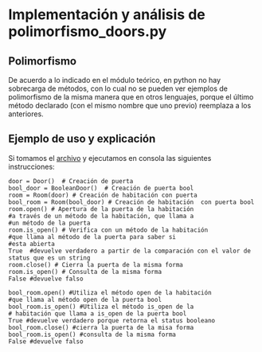 # Implementación y análisis de polimorfismo_doors.py

## Polimorfismo

De acuerdo a lo indicado en el módulo teórico, en python no hay sobrecarga de métodos, con lo cual no se pueden ver ejemplos de polimorfismo de la misma manera que en otros lenguajes, porque el último método declarado (con el mismo nombre que uno previo) reemplaza a los anteriores.

## Ejemplo de uso y explicación

Si tomamos el [archivo](polimorfismo_doors.py) y ejecutamos en consola las siguientes instrucciones: 

```
door = Door()  # Creación de puerta
bool_door = BooleanDoor()  # Creación de puerta bool
room = Room(door) # Creación de habitación con puerta
bool_room = Room(bool_door) # Creación de habitación  con puerta bool
room.open() # Apertura de la puerta de la habitación
#a través de un método de la habitación, que llama a
#un método de la puerta
room.is_open() # Verifica con un método de la habitación
#que llama al método de la puerta para saber si
#esta abierta
True  #devuelve verdadero a partir de la comparación con el valor de status que es un string
room.close() # Cierra la puerta de la misma forma
room.is_open() # Consulta de la misma forma
False #devuelve falso
```
```
bool_room.open() #Utiliza el método open de la habitación
#que llama al método open de la puerta bool
bool_room.is_open() #Utiliza el método is_open de la
# habitación que llama a is_open de la puerta bool
True #devuelve verdadero porque retorna el status booleano
bool_room.close() #cierra la puerta de la misa forma
bool_room.is_open() #consulta de la misma forma
False #devuelve falso
```